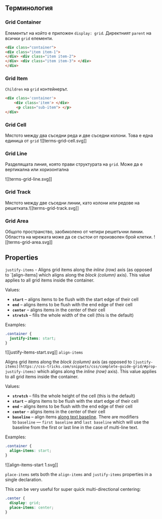 ## Терминология

### Grid Container 

Eлементът на който е приложен `display: grid`. Директният `parent` на всички `grid` елементи. 

``` html
<div class="container"> 
<div class="item item-1"> 
</div> <div class="item item-2"> 
</div> <div class="item item-3"> </div> 
</div>
```
<div class="container"> <div class="item item-1"> </div> <div class="item item-2"> </div> <div class="item item-3"> </div> </div>

### Grid Item 

`Children` на `grid` контейнерът. 

``` html
<div class='container'>
	<div class='item'> </div>
	 <p class="sub-item"> </p>
</div>
```

### Grid Cell 

Мястото между два съседни реда и две съседни колони.  Това е една единица от `grid`
![[terms-grid-cell.svg]]


### Grid Line 

Разделящата линия, която прави структурата на `grid`. Може да е вертикална или хоризонтална 

![[terms-grid-line.svg]]

### Grid Track

Мястото между две съседни линии, като колони или редове на решетката.![[terms-grid-track.svg]]

### Grid Area

Общото пространство, заобиколено от четири решетъчни линии. Областта на мрежата може да се състои от произволен брой клетки. ![[terms-grid-area.svg]]



## Properties
 
 `justify-items` -  Aligns grid items along the _inline (row)_ axis (as opposed to `[align-items] which aligns along the _block (column)_ axis). This value applies to all grid items inside the container.

Values:
-   **`start`** – aligns items to be flush with the start edge of their cell
-   **`end`** – aligns items to be flush with the end edge of their cell
-   **`center`** – aligns items in the center of their cell
-   **`stretch`** – fills the whole width of the cell (this is the default)

Examples:

```css
.container {
  justify-items: start;
}
```

![[justify-items-start.svg]]
`align-items`

Aligns grid items along the _block (column)_ axis (as opposed to `[justify-items](https://css-tricks.com/snippets/css/complete-guide-grid/#prop-justify-items)` which aligns along the _inline (row)_ axis). This value applies to all grid items inside the container.

Values:

-   **`stretch`** – fills the whole height of the cell (this is the default)
-   **`start`** – aligns items to be flush with the start edge of their cell
-   **`end`** – aligns items to be flush with the end edge of their cell
-   **`center`** – aligns items in the center of their cell
-   **`baseline`** – align items [along text baseline](https://codepen.io/chriscoyier/pen/NWvvPRj). There are modifiers to `baseline` — `first baseline` and `last baseline` which will use the baseline from the first or last line in the case of multi-line text.

Examples:

```css
.container {
  align-items: start;
}
```

![[align-items-start 1.svg]]

`place-items` sets both the `align-items` and `justify-items` properties in a single declaration.

This can be very useful for super quick multi-directional centering:

```css
.center {
  display: grid;
  place-items: center;
}
```

